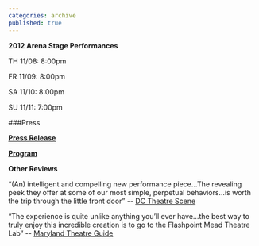 ```yaml
---
categories: archive
published: true
---
```


**2012 Arena Stage Performances**

TH 11/08: 8:00pm

FR 11/09: 8:00pm

SA 11/10: 8:00pm

SU 11/11: 7:00pm

###Press

**[Press Release](https://www.dropbox.com/s/njn0nceu8bfnlj2/Dollhouse_ArenaStagePressRelease.pdf)**

**[Program](https://www.dropbox.com/s/zx2qhitkxv0wzkb/Dollhouse_ASProgram102512.pdf)**

**Other Reviews**

“(An) intelligent and compelling new performance piece…The revealing peek they offer at some of our most simple, perpetual behaviors…is worth the trip through the little front door” -- [DC Theatre Scene](http://dctheatrescene.com/2012/02/22/into-the-dollhouse/)

“The experience is quite unlike anything you’ll ever have…the best way to truly enjoy this incredible creation is to go to the Flashpoint Mead Theatre Lab” -- [Maryland Theatre Guide](http://mdtheatreguide.com/2012/02/into-the-dollhouse-at-banished-productions/)